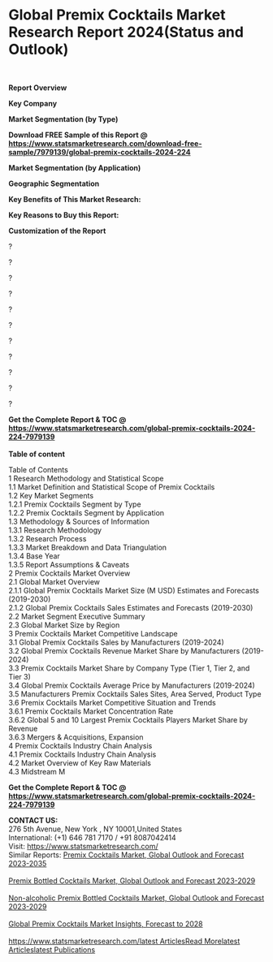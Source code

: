 <h1>Global Premix Cocktails Market Research Report 2024(Status and Outlook)</h1><br/><p><strong>Report Overview</strong></p><p><strong>Key Company</strong></p><p><strong>Market Segmentation (by Type)</strong></p><p><strong>Download FREE Sample of this Report @ <a href="https://www.statsmarketresearch.com/download-free-sample/7979139/global-premix-cocktails-2024-224">https://www.statsmarketresearch.com/download-free-sample/7979139/global-premix-cocktails-2024-224</a></strong></p><p><strong>Market Segmentation (<strong>by Application</strong>)</strong></p><p><strong>Geographic Segmentation</strong></p><p><strong>Key Benefits of This Market Research:</strong></p><p><strong>Key <strong>Reasons to Buy</strong> this Report:</strong></p><p><strong>Customization of the Report</strong></p><p>? </p><p>? </p><p>? </p><p>? </p><p>? </p><p>? </p><p>? </p><p>? </p><p>? </p><p>? </p><p>? </p><div><b>Get the Complete Report & TOC @ <a href="https://www.statsmarketresearch.com/global-premix-cocktails-2024-224-7979139">https://www.statsmarketresearch.com/global-premix-cocktails-2024-224-7979139</a></b></div><br><b>Table of content</b><p>Table of Contents<br />1 Research Methodology and Statistical Scope<br />1.1 Market Definition and Statistical Scope of Premix Cocktails<br />1.2 Key Market Segments<br />1.2.1 Premix Cocktails Segment by Type<br />1.2.2 Premix Cocktails Segment by Application<br />1.3 Methodology & Sources of Information<br />1.3.1 Research Methodology<br />1.3.2 Research Process<br />1.3.3 Market Breakdown and Data Triangulation<br />1.3.4 Base Year<br />1.3.5 Report Assumptions & Caveats<br />2 Premix Cocktails Market Overview<br />2.1 Global Market Overview<br />2.1.1 Global Premix Cocktails Market Size (M USD) Estimates and Forecasts (2019-2030)<br />2.1.2 Global Premix Cocktails Sales Estimates and Forecasts (2019-2030)<br />2.2 Market Segment Executive Summary<br />2.3 Global Market Size by Region<br />3 Premix Cocktails Market Competitive Landscape<br />3.1 Global Premix Cocktails Sales by Manufacturers (2019-2024)<br />3.2 Global Premix Cocktails Revenue Market Share by Manufacturers (2019-2024)<br />3.3 Premix Cocktails Market Share by Company Type (Tier 1, Tier 2, and Tier 3)<br />3.4 Global Premix Cocktails Average Price by Manufacturers (2019-2024)<br />3.5 Manufacturers Premix Cocktails Sales Sites, Area Served, Product Type<br />3.6 Premix Cocktails Market Competitive Situation and Trends<br />3.6.1 Premix Cocktails Market Concentration Rate<br />3.6.2 Global 5 and 10 Largest Premix Cocktails Players Market Share by Revenue<br />3.6.3 Mergers & Acquisitions, Expansion<br />4 Premix Cocktails Industry Chain Analysis<br />4.1 Premix Cocktails Industry Chain Analysis<br />4.2 Market Overview of Key Raw Materials<br />4.3 Midstream M<br><div><b>Get the Complete Report & TOC @ <a href="https://www.statsmarketresearch.com/global-premix-cocktails-2024-224-7979139">https://www.statsmarketresearch.com/global-premix-cocktails-2024-224-7979139</a></b></div></p> <b>CONTACT US:</b><br>276 5th Avenue, New York , NY 10001,United States<br>International: (+1) 646 781 7170 / +91 8087042414<br>Visit: <a href="https://www.statsmarketresearch.com/">https://www.statsmarketresearch.com/</a><br>Similar Reports: <a href="https://www.statsmarketresearch.com/global-premix-cocktails-2024-224-7979139">Premix Cocktails Market, Global Outlook and Forecast 2023-2035</a><br/><br/><a href="https://www.statsmarketresearch.com/global-premix-cocktails-2024-224-7979139">Premix Bottled Cocktails Market, Global Outlook and Forecast 2023-2029</a><br/><br/><a href="https://www.statsmarketresearch.com/global-premix-cocktails-2024-224-7979139">Non-alcoholic Premix Bottled Cocktails Market, Global Outlook and Forecast 2023-2029</a><br/><br/><a href="https://www.statsmarketresearch.com/global-premix-cocktails-2024-224-7979139">Global Premix Cocktails Market Insights, Forecast to 2028</a><br/><br/><a href="https://gyeongbokgung.com">https://www.statsmarketresearch.com/</a><a href="https://hallyeomaritime.com">latest Articles</a><a href="https://jingwansa.com">Read More</a><a href=https://nguoiviet.jp/">latest Articles</a><a href="https://www.intelmarketresearch.com/">latest Publications</a>